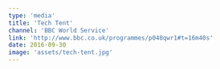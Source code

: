 ```yaml
---
type: 'media'
title: 'Tech Tent'
channel: 'BBC World Service'
link: 'http://www.bbc.co.uk/programmes/p048qwr1#t=16m40s'
date: 2016-09-30
image: 'assets/tech-tent.jpg'
---
```

